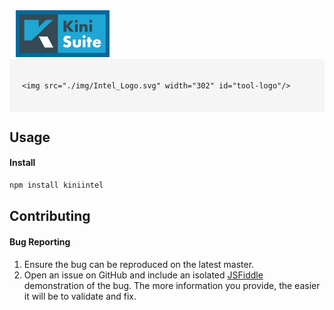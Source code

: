<style type="text/css">
	#header {
		background-image: url('./img/1pxbanner.png');
		background-repeat: repeat-x;
		width: 100%;
	}
	#suite-logo {
		margin-top:7.5px;
		margin-left: 10px
	}
	#frame  {
		background-color: #F5F5F5;
		padding: 20px;
	}
	#tool-logo {
		margin-bottom: 12px;
		display: block;
	}
	.whitetxt {
		color: white;
	}
	#sub-title  {
		background-color: #E51E25;
		display: inline-block;
		font-weight: bold;
		font-size: 13px;
		text-align: center;
	}
</style>

<div id="header"> 
	<img src="./img/bannerlogo.png" id="suite-logo"/>
</div>

<div id="frame">

	<img src="./img/Intel_Logo.svg" width="302" id="tool-logo"/>
	
</div>

## Usage

#### Install

```bash
npm install kiniintel
```



## Contributing

#### Bug Reporting

1. Ensure the bug can be reproduced on the latest master.
2. Open an issue on GitHub and include an isolated [JSFiddle](http://jsfiddle.net/) demonstration of the bug. The more information you provide, the easier it will be to validate and fix.
